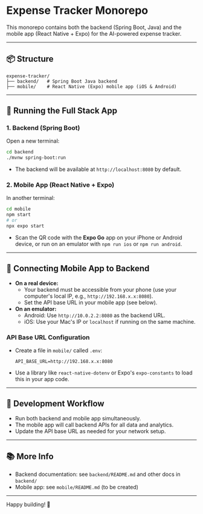 # Expense Tracker Monorepo

This monorepo contains both the backend (Spring Boot, Java) and the mobile app (React Native + Expo) for the AI-powered expense tracker.

---

## 📦 Structure

```
expense-tracker/
├── backend/   # Spring Boot Java backend
├── mobile/    # React Native (Expo) mobile app (iOS & Android)
```

---

## 🚀 Running the Full Stack App

### 1. Backend (Spring Boot)

Open a new terminal:
```sh
cd backend
./mvnw spring-boot:run
```
- The backend will be available at `http://localhost:8080` by default.

### 2. Mobile App (React Native + Expo)

In another terminal:
```sh
cd mobile
npm start
# or
npx expo start
```
- Scan the QR code with the **Expo Go** app on your iPhone or Android device, or run on an emulator with `npm run ios` or `npm run android`.

---

## 🔗 Connecting Mobile App to Backend

- **On a real device:**
  - Your backend must be accessible from your phone (use your computer's local IP, e.g., `http://192.168.x.x:8080`).
  - Set the API base URL in your mobile app (see below).
- **On an emulator:**
  - Android: Use `http://10.0.2.2:8080` as the backend URL.
  - iOS: Use your Mac's IP or `localhost` if running on the same machine.

### API Base URL Configuration
- Create a file in `mobile/` called `.env`:
  ```env
  API_BASE_URL=http://192.168.x.x:8080
  ```
- Use a library like `react-native-dotenv` or Expo's `expo-constants` to load this in your app code.

---

## 📱 Development Workflow
- Run both backend and mobile app simultaneously.
- The mobile app will call backend APIs for all data and analytics.
- Update the API base URL as needed for your network setup.

---

## 📚 More Info
- Backend documentation: see `backend/README.md` and other docs in `backend/`
- Mobile app: see `mobile/README.md` (to be created)

---

Happy building! 🚀
